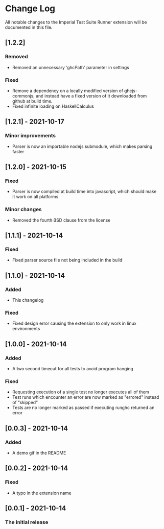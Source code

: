 # Change Log

All notable changes to the Imperial Test Suite Runner extension will be documented in this file.

## [1.2.2]
### Removed
- Removed an unnecessary 'ghcPath' parameter in settings
### Fixed
- Remove a dependency on a locally modified version of ghcjs-commonjs, and instead have a fixed version of it downloaded from github at build time.
- Fixed infinite loading on HaskellCalculus

## [1.2.1] - 2021-10-17
### Minor improvements
- Parser is now an importable nodejs submodule, which makes parsing faster

## [1.2.0] - 2021-10-15
### Fixed
- Parser is now compiled at build time into javascript, which should make it work on all platforms

### Minor changes
- Removed the fourth BSD clause from the license

## [1.1.1] - 2021-10-14
### Fixed
- Fixed parser source file not being included in the build

## [1.1.0] - 2021-10-14
### Added
- This changelog

### Fixed
- Fixed design error causing the extension to only work in linux environments

## [1.0.0] - 2021-10-14
### Added
- A two second timeout for all tests to avoid program hanging

### Fixed
- Requesting execution of a single test no longer executes all of them
- Test runs which encounter an error are now marked as "errored" instead of "skipped"
- Tests are no longer marked as passed if executing runghc returned an error

## [0.0.3] - 2021-10-14
### Added
- A demo gif in the README

## [0.0.2] - 2021-10-14
### Fixed
- A typo in the extension name

## [0.0.1] - 2021-10-14
### The initial release
